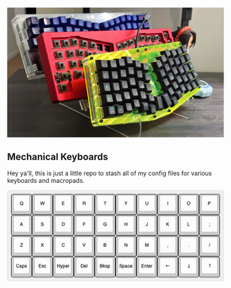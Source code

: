 
![keyboards preview](\images\keyboard_preview.JPG)

## Mechanical Keyboards

Hey ya'll, this is just a little repo to stash all of my config files for various keyboards and macropads.


![keymap preview](\images\keymap_preview.png)
